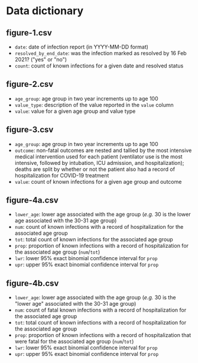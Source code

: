# Data dictionary

## figure-1.csv

* `date`: date of infection report (in YYYY-MM-DD format)
* `resolved_by_end_date`: was the infection marked as resolved by 16 Feb 2021? ("yes" or "no")
* `count`: count of known infections for a given date and resolved status

## figure-2.csv

* `age_group`: age group in two year increments up to age 100
* `value_type`: description of the value reported in the `value` column
* `value`: value for a given age group and value type

## figure-3.csv
* `age_group`: age group in two year increments up to age 100
* `outcome`: non-fatal outcomes are nested and tallied by the most intensive medical intervention used for each patient (ventilator use is the most intensive, followed by intubation, ICU admission, and hospitalization); deaths are split by whether or not the patient also had a record of hospitalization for COVID-19 treatment
* `value`: count of known infections for a given age group and outcome

## figure-4a.csv
* `lower_age`: lower age associated with the age group (*e.g.* 30 is the lower age associated with the 30-31 age group)
* `num`: count of known infections with a record of hospitalization for the associated age group  
* `tot`: total count of known infections for the associated age group
* `prop`: proportion of known infections with a record of hospitalization for the associated age group (`num`/`tot`)
*  `lwr`: lower 95% exact binomial confidence interval for `prop`
*  `upr`: upper 95% exact binomial confidence interval for `prop`   

## figure-4b.csv
* `lower_age`: lower age associated with the age group (*e.g.* 30 is the "lower age" associated with the 30-31 age group)
* `num`: count of fatal known infections with a record of hospitalization for the associated age group  
* `tot`: total count of known infections with a record of hospitalization for the associated age group
* `prop`: proportion of known infections with a record of hospitalization that were fatal for the associated age group (`num`/`tot`)
*  `lwr`: lower 95% exact binomial confidence interval for `prop`
*  `upr`: upper 95% exact binomial confidence interval for `prop`
